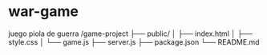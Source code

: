 # war-game
juego piola de guerra
/game-project
  ├── public/
  │   ├── index.html
  │   ├── style.css
  │   └── game.js
  ├── server.js
  ├── package.json
  └── README.md
